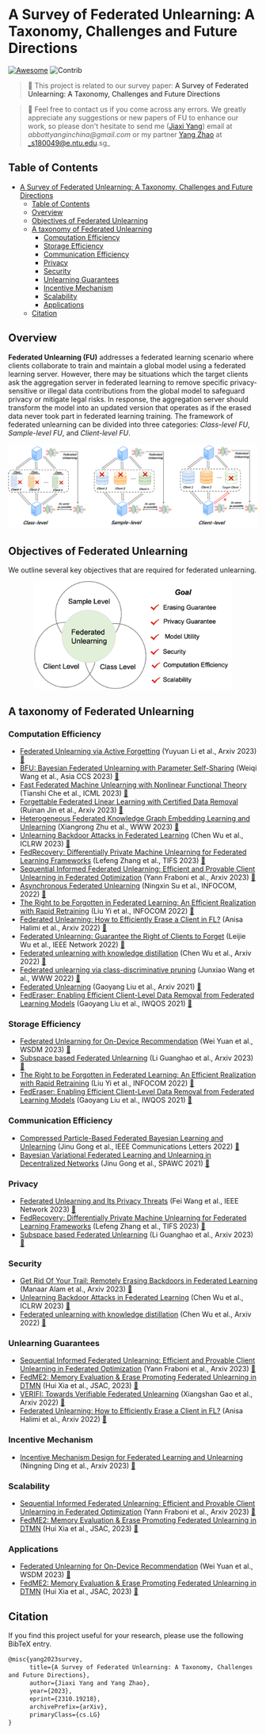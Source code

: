 # A Survey of Federated Unlearning: A Taxonomy, Challenges and Future Directions

[![Awesome](https://cdn.rawgit.com/sindresorhus/awesome/d7305f38d29fed78fa85652e3a63e154dd8e8829/media/badge.svg)](https://github.com/abbottyanginchina/Awesome-Federated-Unlearning)
<img src="https://img.shields.io/badge/Contributions-Welcome-278ea5" alt="Contrib"/> 

> 📖 This project is related to our survey paper: 
<a>A Survey of Federated Unlearning: A Taxonomy, Challenges and Future Directions</a>

> 📧 Feel free to contact us if you come across any errors. We greatly appreciate any suggestions or new papers of FU to enhance our work, so please don't hesitate to send me (<a href="https://abbottyanginchina.github.io">Jiaxi Yang</a>) email at _abbottyanginchina@gmail.com_ or my partner <a href="https://scholar.google.com/citations?user=JEG76EoAAAAJ&hl=zh-CN&oi=sra">Yang Zhao</a> at _s180049@e.ntu.edu.sg_

## Table of Contents
- [A Survey of Federated Unlearning: A Taxonomy, Challenges and Future Directions](#a-survey-of-federated-unlearning-a-taxonomy-challenges-and-future-directions)
  - [Table of Contents](#table-of-contents)
  - [Overview](#overview)
  - [Objectives of Federated Unlearning](#objectives-of-federated-unlearning)
  - [A taxonomy of Federated Unlearning](#a-taxonomy-of-federated-unlearning)
    - [Computation Efficiency](#computation-efficiency)
    - [Storage Efficiency](#storage-efficiency)
    - [Communication Efficiency](#communication-efficiency)
    - [Privacy](#privacy)
    - [Security](#security)
    - [Unlearning Guarantees](#unlearning-guarantees)
    - [Incentive Mechanism](#incentive-mechanism)
    - [Scalability](#scalability)
    - [Applications](#applications)
  - [Citation](#citation)


## Overview
**Federated Unlearning (FU)** addresses a federated learning scenario where clients collaborate to train and maintain a global model using a federated learning server. However, there may be situations which the target clients ask the aggregation server in federated learning to remove specific privacy-sensitive or illegal data contributions from the global model to safeguard privacy or mitigate legal risks. In response, the aggregation server should transform the model into an updated version that operates as if the erased data never took part in federated learning training. The framework of federated unlearning can be divided into three categories: _Class-level FU_, _Sample-level FU_, and _Client-level FU_.

![Paper Structure](./assets/FU.png)

## Objectives of Federated Unlearning
We outline several key objectives that are required for federated unlearning.

<div style="text-align:center; width:100%">
    <img src="./assets/category.png" width="400">
</div>


## A taxonomy of Federated Unlearning
### Computation Efficiency
+ [Federated Unlearning via Active Forgetting](https://arxiv.org/pdf/2307.03363.pdf) (Yuyuan Li et al., Arxiv 2023) [:book:](./citations/li2023federated.txt)
+ [BFU: Bayesian Federated Unlearning with Parameter Self-Sharing](https://dl.acm.org/doi/pdf/10.1145/3579856.3590327) (Weiqi Wang et al., Asia CCS 2023) [:book:](./citations/wang2023bfu.txt)
+ [Fast Federated Machine Unlearning with Nonlinear Functional Theory](https://openreview.net/pdf?id=6wQKmKiDHw) (Tianshi Che et al., ICML 2023) [:book:](./citations/che2023fast.txt)
+ [Forgettable Federated Linear Learning with
Certified Data Removal](https://arxiv.org/pdf/2306.02216.pdf) (Ruinan Jin et al., Arxiv 2023) [:book:](./citations/jin2023forgettable.txt)
+ [Heterogeneous Federated Knowledge Graph Embedding Learning and Unlearning](https://arxiv.org/pdf/2302.02069.pdf) (Xiangrong Zhu et al., WWW 2023) [:book:](./citations/zhu2023heterogeneous.txt)
+ [Unlearning Backdoor Attacks in Federated Learning](https://openreview.net/pdf?id=UnSZDmsFdxo) (Chen Wu et al., ICLRW 2023) [:book:](./citations/wu2023unlearning.txt)
+ [FedRecovery: Differentially Private Machine Unlearning for Federated Learning Frameworks](https://ieeexplore.ieee.org/abstract/document/10189868/) (Lefeng Zhang et al., TIFS 2023) [:book:](./citations/zhang2023fedrecovery.txt)
+ [Sequential Informed Federated Unlearning: Efficient and Provable Client Unlearning in Federated Optimization](https://arxiv.org/pdf/2211.11656.pdf) (Yann Fraboni et al., Arxiv 2023) [:book:](./citations/fraboni2022sequential.txt)
+ [Asynchronous Federated Unlearning](https://ningxinsu.github.io/assets/infocom23.pdf) (Ningxin Su et al., INFOCOM, 2022) [:book:](./citations/su2023asynchronous.txt)
+ [The Right to be Forgotten in Federated Learning: An Efficient Realization with Rapid Retraining](https://arxiv.org/pdf/2203.07320.pdf) (Liu Yi et al., INFOCOM 2022) [:book:](./citations/liu2022right.txt)
+ [Federated Unlearning: How to Efficiently Erase a Client in FL?](https://arxiv.org/pdf/2207.05521.pdf) (Anisa Halimi et al., Arxiv 2022) [:book:](./citations/halimi2022federated.txt)
+ [Federated Unlearning: Guarantee the Right of Clients to Forget](https://ieeexplore.ieee.org/stamp/stamp.jsp?tp=&arnumber=9964015) (Leijie Wu et al., IEEE Network 2022) [:book:](./citations/wu2022federated.txt)
+ [Federated unlearning with knowledge distillation](https://arxiv.org/pdf/2201.09441.pdf) (Chen Wu et al., Arxiv 2022) [:book:](./citations/wu2022federated.txt)
+ [Federated unlearning via class-discriminative pruning](https://arxiv.org/pdf/2110.11794.pdf) (Junxiao Wang et al., WWW 2022) [:book:](./citations/wang2022federated.txt)
+ [Federated Unlearning](https://arxiv.org/pdf/2012.13891.pdf) (Gaoyang Liu et al., Arxiv 2021) [:book:](./citations/liu2020federated.txt)
+ [FedEraser: Enabling Efficient Client-Level Data Removal from Federated Learning Models](https://ieeexplore.ieee.org/abstract/document/9521274) (Gaoyang Liu et al., IWQOS 2021) [:book:](./citations/liu2021federaser.txt)




### Storage Efficiency
+ [Federated Unlearning for On-Device Recommendation](https://arxiv.org/pdf/2210.10958.pdf) (Wei Yuan et al., WSDM 2023) [:book:](./citations/yuan2023federated.txt)
+ [Subspace based Federated Unlearning](https://arxiv.org/pdf/2302.12448.pdf) (Li Guanghao et al., Arxiv 2023) [:book:](./citations/li2023subspace.txt)
+ [The Right to be Forgotten in Federated Learning: An Efficient Realization with Rapid Retraining](https://arxiv.org/pdf/2203.07320.pdf) (Liu Yi et al., INFOCOM 2022) [:book:](./citations/liu2022right.txt)
+ [FedEraser: Enabling Efficient Client-Level Data Removal from Federated Learning Models](https://ieeexplore.ieee.org/abstract/document/9521274) (Gaoyang Liu et al., IWQOS 2021) [:book:](./citations/liu2021federaser.txt)

### Communication Efficiency
+ [Compressed Particle-Based Federated Bayesian Learning and Unlearning](https://arxiv.org/pdf/2209.07267.pdf) (Jinu Gong et al., IEEE Communications Letters 2022) [:book:](./citations/gong2022compressed.txt)
+ [Bayesian Variational Federated Learning and
Unlearning in Decentralized Networks](https://arxiv.org/pdf/2104.03834.pdf) (Jinu Gong et al.,  SPAWC 2021) [:book:]()

### Privacy
+ [Federated Unlearning and Its Privacy Threats](https://ieeexplore.ieee.org/abstract/document/10148937) (Fei Wang et al., IEEE Network 2023) [:book:](./citations/wang2023federated.txt)
+ [FedRecovery: Differentially Private Machine Unlearning for Federated Learning Frameworks](https://ieeexplore.ieee.org/abstract/document/10189868/) (Lefeng Zhang et al., TIFS 2023) [:book:](./citations/zhang2023fedrecovery.txt)
+ [Subspace based Federated Unlearning](https://arxiv.org/pdf/2302.12448.pdf) (Li Guanghao et al., Arxiv 2023) [:book:](./citations/li2023subspace.txt)

### Security
+ [Get Rid Of Your Trail: Remotely Erasing Backdoors in Federated Learning](https://arxiv.org/pdf/2304.10638.pdf) (Manaar Alam et al., Arxiv 2023) [:book:](./citations/alam2023get.txt)
+ [Unlearning Backdoor Attacks in Federated Learning](https://openreview.net/pdf?id=UnSZDmsFdxo) (Chen Wu et al., ICLRW 2023) [:book:](./citations/wu2023unlearning.txt)
+ [Federated unlearning with knowledge distillation](https://arxiv.org/pdf/2201.09441.pdf) (Chen Wu et al., Arxiv 2022) [:book:](./citations/wu2022federated.txt)

### Unlearning Guarantees
+ [Sequential Informed Federated Unlearning: Efficient and Provable Client Unlearning in Federated Optimization](https://arxiv.org/pdf/2211.11656.pdf) (Yann Fraboni et al., Arxiv 2023) [:book:](./citations/fraboni2022sequential.txt)
+ [FedME2: Memory Evaluation & Erase Promoting Federated Unlearning in DTMN](https://ieeexplore.ieee.org/abstract/document/10234397) (Hui Xia et al., JSAC, 2023) [:book:](./citations/xia2023fedme.txt)
+ [VERIFI: Towards Verifiable Federated Unlearning](https://arxiv.org/pdf/2205.12709.pdf) (Xiangshan Gao et al., Arxiv 2022) [:book:](./citations/gao2022verifi.txt)
+ [Federated Unlearning: How to Efficiently Erase a Client in FL?](https://arxiv.org/pdf/2207.05521.pdf) (Anisa Halimi et al., Arxiv 2022) [:book:](./citations/halimi2022federated.txt)

### Incentive Mechanism
+ [Incentive Mechanism Design for Federated Learning and Unlearning](https://arxiv.org/pdf/2308.12502.pdf) (Ningning Ding et al., Arxiv 2023) [:book:](./citations/ding2023incentive.txt)

### Scalability
+ [Sequential Informed Federated Unlearning: Efficient and Provable Client Unlearning in Federated Optimization](https://arxiv.org/pdf/2211.11656.pdf) (Yann Fraboni et al., Arxiv 2023) [:book:](./citations/fraboni2022sequential.txt)
+ [FedME2: Memory Evaluation & Erase Promoting Federated Unlearning in DTMN](https://ieeexplore.ieee.org/abstract/document/10234397) (Hui Xia et al., JSAC, 2023) [:book:](./citations/xia2023fedme.txt)

### Applications
+ [Federated Unlearning for On-Device Recommendation](https://arxiv.org/pdf/2210.10958.pdf) (Wei Yuan et al., WSDM 2023) [:book:](./citations/yuan2023federated.txt)
+ [FedME2: Memory Evaluation & Erase Promoting Federated Unlearning in DTMN](https://ieeexplore.ieee.org/abstract/document/10234397) (Hui Xia et al., JSAC, 2023) [:book:](./citations/xia2023fedme.txt)


## Citation
If you find this project useful for your research, please use the following BibTeX entry.
```
@misc{yang2023survey,
      title={A Survey of Federated Unlearning: A Taxonomy, Challenges and Future Directions}, 
      author={Jiaxi Yang and Yang Zhao},
      year={2023},
      eprint={2310.19218},
      archivePrefix={arXiv},
      primaryClass={cs.LG}
}
```

